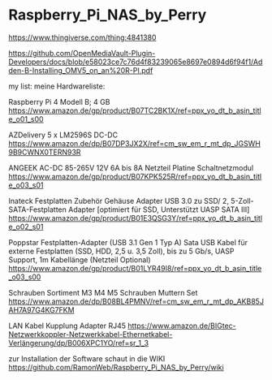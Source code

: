 # Raspberry_Pi_NAS_by_Perry

https://www.thingiverse.com/thing:4841380

https://github.com/OpenMediaVault-Plugin-Developers/docs/blob/e58023ce7c76d4f83239065e8697e0894d6f94f1/Adden-B-Installing_OMV5_on_an%20R-PI.pdf


my list:
meine Hardwareliste:

Raspberry Pi 4 Modell B; 4 GB
https://www.amazon.de/gp/product/B07TC2BK1X/ref=ppx_yo_dt_b_asin_title_o01_s00

AZDelivery 5 x LM2596S DC-DC
https://www.amazon.de/dp/B07DP3JX2X/ref=cm_sw_em_r_mt_dp_JGSWH9B9CWNX0TERN93R

ANGEEK AC-DC 85-265V 12V 6A bis 8A Netzteil Platine Schaltnetzmodul
https://www.amazon.de/gp/product/B07KPK525R/ref=ppx_yo_dt_b_asin_title_o03_s01

Inateck Festplatten Zubehör Gehäuse Adapter USB 3.0 zu SSD/ 2, 5-Zoll-SATA-Festplatten Adapter
[optimiert für SSD, Unterstützt UASP SATA III]
https://www.amazon.de/gp/product/B01E3QSG3Y/ref=ppx_yo_dt_b_asin_title_o02_s01

Poppstar Festplatten-Adapter (USB 3.1 Gen 1 Typ A) Sata USB Kabel für externe Festplatten
(SSD, HDD, 2,5 u. 3,5 Zoll), bis zu 5 Gb/s, UASP Support, 1m Kabellänge (Netzteil Optional)
https://www.amazon.de/gp/product/B01LYR49I8/ref=ppx_yo_dt_b_asin_title_o03_s00

Schrauben Sortiment M3 M4 M5 Schrauben Muttern Set
https://www.amazon.de/dp/B08BL4PMNV/ref=cm_sw_em_r_mt_dp_AKB85JAH7A97G4KG7FKM

LAN Kabel Kupplung Adapter RJ45
https://www.amazon.de/BIGtec-Netzwerkkoppler-Netzwerkkabel-Ethernetkabel-Verlängerung/dp/B006XPC1YO/ref=sr_1_3



zur Installation der Software schaut in die WIKI
https://github.com/RamonWeb/Raspberry_Pi_NAS_by_Perry/wiki

